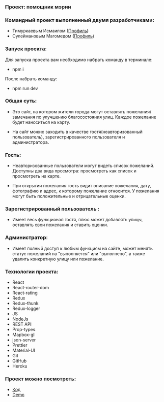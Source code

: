 ### Проект: помощник мэрии

### Командный проект выполненный двумя разработчиками:
- Тимуркаевым Исмаилом ([Профиль](https://github.com/timurkaev)) 
- Сулеймановым Магомедом ([Профиль](https://github.com/Magomed-Suleymanov)) 

### Запуск проекта:

Для запуска проекта вам необходимо набрать команду в терминале:

- npm i

После набрать команду:

- npm run dev

### Общая суть:

- Это сайт, на котором жители города могут оставлять пожелания/замечания по улучшению благосостояния улиц. Каждое пожелание будет наноситься на карту.

- На сайт можно заходить в качестве гостя(неавторизованный пользователь), зарегистрированного пользователя и администратора.

### Гость:

- Неавторизованные пользователи могут видеть список пожеланий. Доступны два вида просмотра: просмотреть как список и  просмотреть на карте.

- При открытии пожелания гость видит описание пожелания, дату, фотографию и адрес, к которому пожелание относится. У пожелания могут быть положительные и отрицательные оценки.

### Зарегистрированный пользователь :

- Имеет весь функционал гостя, плюс может добавлять улицы, оставлять свои пожелания и ставить оценки.

### Администратор: 

- Имеет полный доступ к любым функциям на сайте, может менять статус пожеланий на "выполняется" или "выполнено", а также удалить конкретную улицу или пожелание.

### Технологии проекта:

- React
- React-router-dom
- React-rating
- Redux
- Redux-thunk
- Redux-logger
- JS
- NodeJs
- REST API 
- Prop-types
- Mapbox-gl
- json-server
- Prettier
- Material-UI
- Git
- GitHub
- Heroku


### Проект можно посмотреть:

- [Код](https://github.com/Magomed-Suleymanov/City_hall_assistant) 
- [Demo](https://fierce-refuge-34600.herokuapp.com/)
